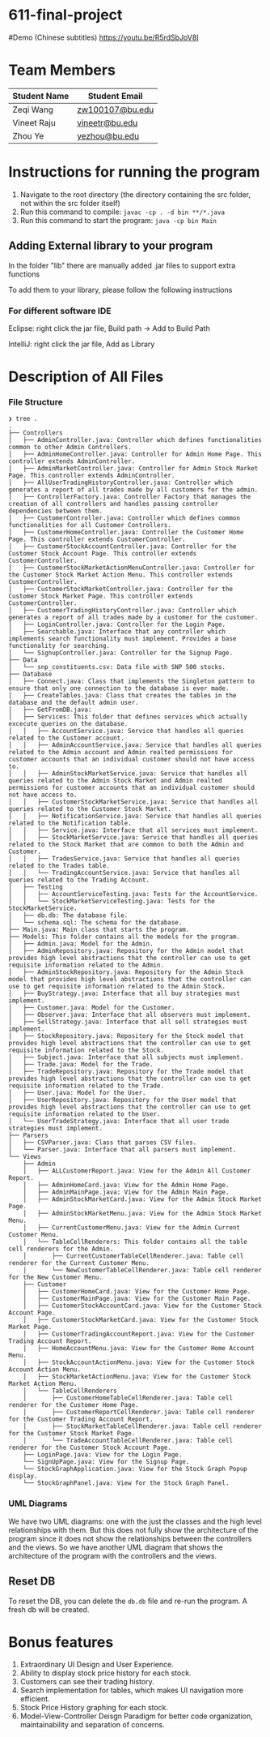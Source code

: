 # 611-final-project

#Demo (Chinese subtitles)
https://youtu.be/R5rdSbJoV8I

# Team Members

| Student Name | Student Email |
|---------|--------------|
| Zeqi Wang | zw100107@bu.edu |
| Vineet Raju | vineetr@bu.edu |
| Zhou Ye | yezhou@bu.edu |


# Instructions for running the program
1. Navigate to the root directory (the directory containing the src folder, not within the src folder itself)
2. Run this command to compile: `javac -cp . -d bin **/*.java`
3. Run this command to start the program: `java -cp bin Main`

## Adding External library to your program

In the folder "lib" there are manually added .jar files to support extra functions

To add them to your library, please follow the following instructions

### For different software IDE

Eclipse: right click the jar file, Build path -> Add to Build Path

IntelliJ: right click the jar file, Add as Library 


# Description of All Files
### File Structure
```shell
❯ tree .
.
├── Controllers 
│   ├── AdminController.java: Controller which defines functionalities common to other Admin Controllers.
│   ├── AdminHomeController.java: Controller for Admin Home Page. This controller extends AdminController.
│   ├── AdminMarketController.java: Controller for Admin Stock Market Page. This controller extends AdminController.
│   ├── AllUserTradingHistoryController.java: Controller which generates a report of all trades made by all customers for the admin.
│   ├── ControllerFactory.java: Controller Factory that manages the creation of all controllers and handles passing controller dependencies between them.
│   ├── CustomerController.java: Controller which defines common functionalities for all Customer Controllers.
│   ├── CustomerHomeController.java: Controller the Customer Home Page. This controller extends CustomerController.
│   ├── CustomerStockAccountController.java: Controller for the Customer Stock Account Page. This controller extends CustomerController.
│   ├── CustomerStockMarketActionMenuController.java: Controller for the Customer Stock Market Action Menu. This controller extends CustomerController.
│   ├── CustomerStockMarketController.java: Controller for the Customer Stock Market Page. This controller extends CustomerController.
│   ├── CustomerTradingHistoryController.java: Controller which generates a report of all trades made by a customer for the customer.
│   ├── LoginController.java: Controller for the Login Page.
│   ├── Searchable.java: Interface that any controller which implements search functionality must implement. Provides a base functionality for searching.
│   └── SignupController.java: Controller for the Signup Page.
├── Data
│   └── snp_constituents.csv: Data file with SNP 500 stocks. 
├── Database
│   ├── Connect.java: Class that implements the Singleton pattern to ensure that only one connection to the database is ever made.
│   ├── CreateTables.java: Class that creates the tables in the database and the default admin user.
│   ├── GetFromDB.java: 
│   ├── Services: This folder that defines services which actually excecute queries on the database.
│   │   ├── AccountService.java: Service that handles all queries related to the Customer account.
│   │   ├── AdminAccountService.java: Service that handles all queries related to the Admin account and Admin realted permissions for customer accounts that an individual customer should not have access to.
│   │   ├── AdminStockMarketService.java: Service that handles all queries related to the Admin Stock Market and Admin realted permissions for customer accounts that an individual customer should not have access to.
│   │   ├── CustomerStockMarketService.java: Service that handles all queries related to the Customer Stock Market.
│   │   ├── NotificationService.java: Service that handles all queries related to the Notification table.
│   │   ├── Service.java: Interface that all services must implement.
│   │   ├── StockMarketService.java: Service that handles all queries related to the Stock Market that are common to both the Admin and Customer.
│   │   ├── TradesService.java: Service that handles all queries related to the Trades table.
│   │   └── TradingAccountService.java: Service that handles all queries related to the Trading Account.
│   ├── Testing
│   │   ├── AccountServiceTesting.java: Tests for the AccountService.
│   │   └── StockMarketServiceTesting.java: Tests for the StockMarketService.
│   ├── db.db: The database file.
│   └── schema.sql: The schema for the database.
├── Main.java: Main class that starts the program.
├── Models: This folder contains all the models for the program.
│   ├── Admin.java: Model for the Admin.
│   ├── AdminRepository.java: Repository for the Admin model that provides high level abstractions that the controller can use to get requisite information related to the Admin.
│   ├── AdminStockRepository.java: Repository for the Admin Stock model that provides high level abstractions that the controller can use to get requisite information related to the Admin Stock.
│   ├── BuyStrategy.java: Interface that all buy strategies must implement.
│   ├── Customer.java: Model for the Customer.
│   ├── Observer.java: Interface that all observers must implement.
│   ├── SellStrategy.java: Interface that all sell strategies must implement.
│   ├── StockRepository.java: Repository for the Stock model that provides high level abstractions that the controller can use to get requisite information related to the Stock.
│   ├── Subject.java: Interface that all subjects must implement.
│   ├── Trade.java: Model for the Trade.
│   ├── TradeRepository.java: Repository for the Trade model that provides high level abstractions that the controller can use to get requisite information related to the Trade.
│   ├── User.java: Model for the User.
│   ├── UserRepository.java: Repository for the User model that provides high level abstractions that the controller can use to get requisite information related to the User.
│   └── UserTradeStrategy.java: Interface that all user trade strategies must implement.
├── Parsers
│   ├── CSVParser.java: Class that parses CSV files.
│   └── Parser.java: Interface that all parsers must implement.
└── Views
    ├── Admin
    │   ├── ALLCustomerReport.java: View for the Admin All Customer Report.
    │   ├── AdminHomeCard.java: View for the Admin Home Page.
    │   ├── AdminMainPage.java: View for the Admin Main Page.
    │   ├── AdminStockMarketCard.java: View for the Admin Stock Market Page.
    │   ├── AdminStockMarketMenu.java: View for the Admin Stock Market Menu.
    │   ├── CurrentCustomerMenu.java: View for the Admin Current Customer Menu.
    │   └── TableCellRenderers: This folder contains all the table cell renderers for the Admin.
    │       ├── CurrentCustomerTableCellRenderer.java: Table cell renderer for the Current Customer Menu.
    │       └── NewCustomerTableCellRenderer.java: Table cell renderer for the New Customer Menu.
    ├── Customer
    │   ├── CustomerHomeCard.java: View for the Customer Home Page.
    │   ├── CustomerMainPage.java: View for the Customer Main Page.
    │   ├── CustomerStockAccountCard.java: View for the Customer Stock Account Page.
    │   ├── CustomerStockMarketCard.java: View for the Customer Stock Market Page.
    │   ├── CustomerTradingAccountReport.java: View for the Customer Trading Account Report.
    │   ├── HomeAccountMenu.java: View for the Customer Home Account Menu.
    │   ├── StockAccountActionMenu.java: View for the Customer Stock Account Action Menu.
    │   ├── StockMarketActionMenu.java: View for the Customer Stock Market Action Menu.
    │   └── TableCellRenderers
    │       ├── CustomerHomeTableCellRenderer.java: Table cell renderer for the Customer Home Page.
    │       ├── CustomerReportCellRenderer.java: Table cell renderer for the Customer Trading Account Report.
    │       ├── StockMarketTableCellRenderer.java: Table cell renderer for the Customer Stock Market Page.
    │       └── TradeAccountTableCellRenderer.java: Table cell renderer for the Customer Stock Account Page.
    ├── LoginPage.java: View for the Login Page.
    └── SignUpPage.java: View for the Signup Page.
    └── StockGraphApplication.java: View for the Stock Graph Popup display.
    └── StockGraphPanel.java: View for the Stock Graph Panel.
```


### UML Diagrams

We have two UML diagrams: one with the just the classes and the high level relationships with them. But this does not fully show the architecture of the program since it does not show the relationships between the controllers and the views. So we have another UML diagram that shows the architecture of the program with the controllers and the views.


## Reset DB

To reset the DB, you can delete the `db.db` file and re-run the program. A fresh db will be created. 

# Bonus features
1. Extraordinary UI Design and User Experience. 
2. Ability to display stock price history for each stock. 
3. Customers can see their trading history. 
4. Search implementation for tables, which makes UI navigation more efficient.
5. Stock Price History graphing for each stock.
6. Model-View-Controller Deisgn Paradigm for better code organization, maintainability and separation of concerns.
